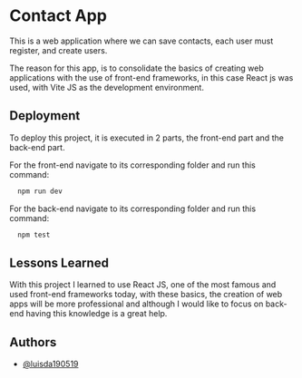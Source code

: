 
# Contact App

This is a web application where we can save contacts, each user must register, and create users.

The reason for this app, is to consolidate the basics of creating web applications with the use of front-end frameworks, in this case React js was used, with Vite JS as the development environment.

## Deployment

To deploy this project, it is executed in 2 parts, the front-end part and the back-end part.

For the front-end navigate to its corresponding folder and run this command:

```bash
  npm run dev
```
For the back-end navigate to its corresponding folder and run this command:

```bash
  npm test
```




## Lessons Learned

With this project I learned to use React JS, one of the most famous and used front-end frameworks today, with these basics, the creation of web apps will be more professional and although I would like to focus on back-end having this knowledge is a great help.

## Authors

- [@luisda190519](https://www.github.com/luisda190519)

